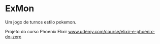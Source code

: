 # ExMon

Um jogo de turnos estilo pokemon.

Projeto do curso Phoenix Elixir
www.udemy.com/course/elixir-e-phoenix-do-zero
